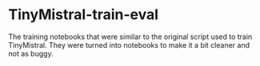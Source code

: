 # TinyMistral-train-eval
The training notebooks that were similar to the original script used to train TinyMistral.
They were turned into notebooks to make it a bit cleaner and not as buggy.
